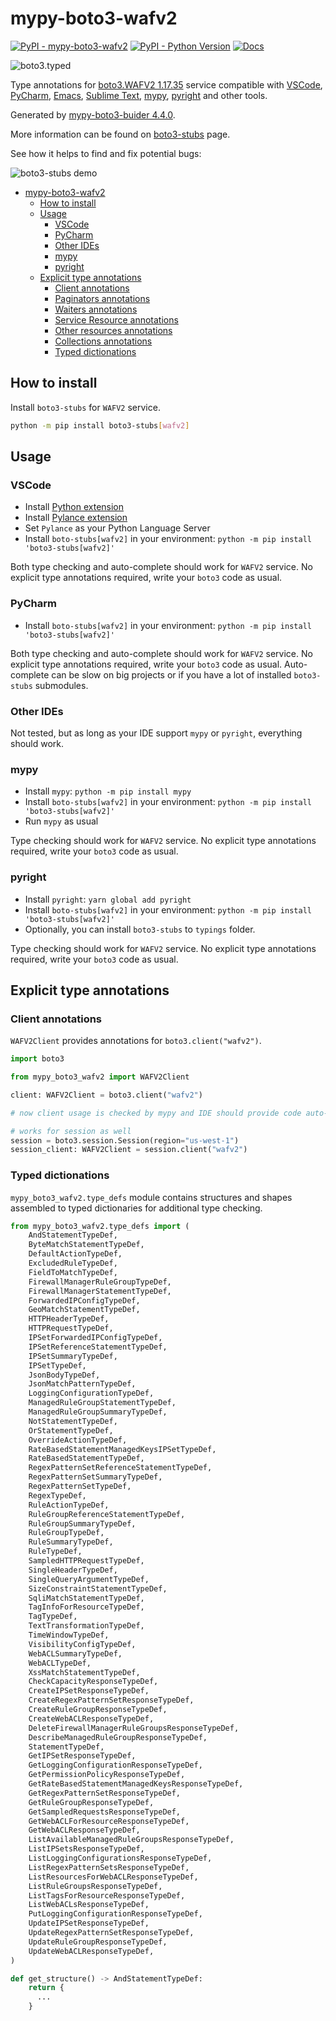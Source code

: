 # mypy-boto3-wafv2

[![PyPI - mypy-boto3-wafv2](https://img.shields.io/pypi/v/mypy-boto3-wafv2.svg?color=blue)](https://pypi.org/project/mypy-boto3-wafv2)
[![PyPI - Python Version](https://img.shields.io/pypi/pyversions/mypy-boto3-wafv2.svg?color=blue)](https://pypi.org/project/mypy-boto3-wafv2)
[![Docs](https://img.shields.io/readthedocs/mypy-boto3-builder.svg?color=blue)](https://mypy-boto3-builder.readthedocs.io/)

![boto3.typed](https://github.com/vemel/mypy_boto3_builder/raw/master/logo.png)

Type annotations for
[boto3.WAFV2 1.17.35](https://boto3.amazonaws.com/v1/documentation/api/1.17.35/reference/services/wafv2.html#WAFV2) service
compatible with
[VSCode](https://code.visualstudio.com/),
[PyCharm](https://www.jetbrains.com/pycharm/),
[Emacs](https://www.gnu.org/software/emacs/),
[Sublime Text](https://www.sublimetext.com/),
[mypy](https://github.com/python/mypy),
[pyright](https://github.com/microsoft/pyright)
and other tools.

Generated by [mypy-boto3-buider 4.4.0](https://github.com/vemel/mypy_boto3_builder).

More information can be found on [boto3-stubs](https://pypi.org/project/boto3-stubs/) page.

See how it helps to find and fix potential bugs:

![boto3-stubs demo](https://github.com/vemel/mypy_boto3_builder/raw/master/demo.gif)

- [mypy-boto3-wafv2](#mypy-boto3-wafv2)
  - [How to install](#how-to-install)
  - [Usage](#usage)
    - [VSCode](#vscode)
    - [PyCharm](#pycharm)
    - [Other IDEs](#other-ides)
    - [mypy](#mypy)
    - [pyright](#pyright)
  - [Explicit type annotations](#explicit-type-annotations)
    - [Client annotations](#client-annotations)
    - [Paginators annotations](#paginators-annotations)
    - [Waiters annotations](#waiters-annotations)
    - [Service Resource annotations](#service-resource-annotations)
    - [Other resources annotations](#other-resources-annotations)
    - [Collections annotations](#collections-annotations)
    - [Typed dictionations](#typed-dictionations)

## How to install

Install `boto3-stubs` for `WAFV2` service.

```bash
python -m pip install boto3-stubs[wafv2]
```

## Usage

### VSCode

- Install [Python extension](https://marketplace.visualstudio.com/items?itemName=ms-python.python)
- Install [Pylance extension](https://marketplace.visualstudio.com/items?itemName=ms-python.vscode-pylance)
- Set `Pylance` as your Python Language Server
- Install `boto-stubs[wafv2]` in your environment: `python -m pip install 'boto3-stubs[wafv2]'`

Both type checking and auto-complete should work for `WAFV2` service.
No explicit type annotations required, write your `boto3` code as usual.

### PyCharm

- Install `boto-stubs[wafv2]` in your environment: `python -m pip install 'boto3-stubs[wafv2]'`

Both type checking and auto-complete should work for `WAFV2` service.
No explicit type annotations required, write your `boto3` code as usual.
Auto-complete can be slow on big projects or if you have a lot of installed `boto3-stubs` submodules.

### Other IDEs

Not tested, but as long as your IDE support `mypy` or `pyright`, everything should work.

### mypy

- Install `mypy`: `python -m pip install mypy`
- Install `boto-stubs[wafv2]` in your environment: `python -m pip install 'boto3-stubs[wafv2]'`
- Run `mypy` as usual

Type checking should work for `WAFV2` service.
No explicit type annotations required, write your `boto3` code as usual.

### pyright

- Install `pyright`: `yarn global add pyright`
- Install `boto-stubs[wafv2]` in your environment: `python -m pip install 'boto3-stubs[wafv2]'`
- Optionally, you can install `boto3-stubs` to `typings` folder.

Type checking should work for `WAFV2` service.
No explicit type annotations required, write your `boto3` code as usual.

## Explicit type annotations

### Client annotations

`WAFV2Client` provides annotations for `boto3.client("wafv2")`.

```python
import boto3

from mypy_boto3_wafv2 import WAFV2Client

client: WAFV2Client = boto3.client("wafv2")

# now client usage is checked by mypy and IDE should provide code auto-complete

# works for session as well
session = boto3.session.Session(region="us-west-1")
session_client: WAFV2Client = session.client("wafv2")
```








### Typed dictionations

`mypy_boto3_wafv2.type_defs` module contains structures and shapes assembled
to typed dictionaries for additional type checking.

```python
from mypy_boto3_wafv2.type_defs import (
    AndStatementTypeDef,
    ByteMatchStatementTypeDef,
    DefaultActionTypeDef,
    ExcludedRuleTypeDef,
    FieldToMatchTypeDef,
    FirewallManagerRuleGroupTypeDef,
    FirewallManagerStatementTypeDef,
    ForwardedIPConfigTypeDef,
    GeoMatchStatementTypeDef,
    HTTPHeaderTypeDef,
    HTTPRequestTypeDef,
    IPSetForwardedIPConfigTypeDef,
    IPSetReferenceStatementTypeDef,
    IPSetSummaryTypeDef,
    IPSetTypeDef,
    JsonBodyTypeDef,
    JsonMatchPatternTypeDef,
    LoggingConfigurationTypeDef,
    ManagedRuleGroupStatementTypeDef,
    ManagedRuleGroupSummaryTypeDef,
    NotStatementTypeDef,
    OrStatementTypeDef,
    OverrideActionTypeDef,
    RateBasedStatementManagedKeysIPSetTypeDef,
    RateBasedStatementTypeDef,
    RegexPatternSetReferenceStatementTypeDef,
    RegexPatternSetSummaryTypeDef,
    RegexPatternSetTypeDef,
    RegexTypeDef,
    RuleActionTypeDef,
    RuleGroupReferenceStatementTypeDef,
    RuleGroupSummaryTypeDef,
    RuleGroupTypeDef,
    RuleSummaryTypeDef,
    RuleTypeDef,
    SampledHTTPRequestTypeDef,
    SingleHeaderTypeDef,
    SingleQueryArgumentTypeDef,
    SizeConstraintStatementTypeDef,
    SqliMatchStatementTypeDef,
    TagInfoForResourceTypeDef,
    TagTypeDef,
    TextTransformationTypeDef,
    TimeWindowTypeDef,
    VisibilityConfigTypeDef,
    WebACLSummaryTypeDef,
    WebACLTypeDef,
    XssMatchStatementTypeDef,
    CheckCapacityResponseTypeDef,
    CreateIPSetResponseTypeDef,
    CreateRegexPatternSetResponseTypeDef,
    CreateRuleGroupResponseTypeDef,
    CreateWebACLResponseTypeDef,
    DeleteFirewallManagerRuleGroupsResponseTypeDef,
    DescribeManagedRuleGroupResponseTypeDef,
    StatementTypeDef,
    GetIPSetResponseTypeDef,
    GetLoggingConfigurationResponseTypeDef,
    GetPermissionPolicyResponseTypeDef,
    GetRateBasedStatementManagedKeysResponseTypeDef,
    GetRegexPatternSetResponseTypeDef,
    GetRuleGroupResponseTypeDef,
    GetSampledRequestsResponseTypeDef,
    GetWebACLForResourceResponseTypeDef,
    GetWebACLResponseTypeDef,
    ListAvailableManagedRuleGroupsResponseTypeDef,
    ListIPSetsResponseTypeDef,
    ListLoggingConfigurationsResponseTypeDef,
    ListRegexPatternSetsResponseTypeDef,
    ListResourcesForWebACLResponseTypeDef,
    ListRuleGroupsResponseTypeDef,
    ListTagsForResourceResponseTypeDef,
    ListWebACLsResponseTypeDef,
    PutLoggingConfigurationResponseTypeDef,
    UpdateIPSetResponseTypeDef,
    UpdateRegexPatternSetResponseTypeDef,
    UpdateRuleGroupResponseTypeDef,
    UpdateWebACLResponseTypeDef,
)

def get_structure() -> AndStatementTypeDef:
    return {
      ...
    }
```
